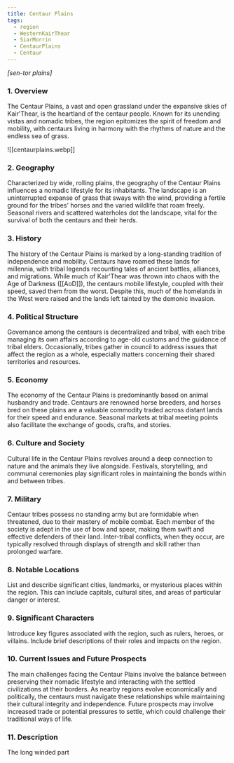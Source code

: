 ```yaml
---
title: Centaur Plains
tags:
  - region
  - WesternKairThear
  - SiarMorrin
  - CentaurPlains
  - Centaur
---
```

*[sen-tor plains]*
### 1. **Overview**

The Centaur Plains, a vast and open grassland under the expansive skies of Kair'Thear, is the heartland of the centaur people. Known for its unending vistas and nomadic tribes, the region epitomizes the spirit of freedom and mobility, with centaurs living in harmony with the rhythms of nature and the endless sea of grass.

![[centaurplains.webp]]

### 2. **Geography**

Characterized by wide, rolling plains, the geography of the Centaur Plains influences a nomadic lifestyle for its inhabitants. The landscape is an uninterrupted expanse of grass that sways with the wind, providing a fertile ground for the tribes' horses and the varied wildlife that roam freely. Seasonal rivers and scattered waterholes dot the landscape, vital for the survival of both the centaurs and their herds.

### 3. **History**

The history of the Centaur Plains is marked by a long-standing tradition of independence and mobility. Centaurs have roamed these lands for millennia, with tribal legends recounting tales of ancient battles, alliances, and migrations. While much of Kair'Thear was thrown into chaos with the Age of Darkness ([[AoD]]), the centaurs mobile lifestyle, coupled with their speed, saved them from the worst. Despite this, much of the homelands in the West were raised and the lands left tainted by the demonic invasion. 

### 4. **Political Structure**

Governance among the centaurs is decentralized and tribal, with each tribe managing its own affairs according to age-old customs and the guidance of tribal elders. Occasionally, tribes gather in council to address issues that affect the region as a whole, especially matters concerning their shared territories and resources.

### 5. **Economy**

The economy of the Centaur Plains is predominantly based on animal husbandry and trade. Centaurs are renowned horse breeders, and horses bred on these plains are a valuable commodity traded across distant lands for their speed and endurance. Seasonal markets at tribal meeting points also facilitate the exchange of goods, crafts, and stories.

### 6. **Culture and Society**

Cultural life in the Centaur Plains revolves around a deep connection to nature and the animals they live alongside. Festivals, storytelling, and communal ceremonies play significant roles in maintaining the bonds within and between tribes.

### 7. **Military**

Centaur tribes possess no standing army but are formidable when threatened, due to their mastery of mobile combat. Each member of the society is adept in the use of bow and spear, making them swift and effective defenders of their land. Inter-tribal conflicts, when they occur, are typically resolved through displays of strength and skill rather than prolonged warfare.

### 8. **Notable Locations**

List and describe significant cities, landmarks, or mysterious places within the region. This can include capitals, cultural sites, and areas of particular danger or interest.

### 9. **Significant Characters**

Introduce key figures associated with the region, such as rulers, heroes, or villains. Include brief descriptions of their roles and impacts on the region.

### 10. **Current Issues and Future Prospects**

The main challenges facing the Centaur Plains involve the balance between preserving their nomadic lifestyle and interacting with the settled civilizations at their borders. As nearby regions evolve economically and politically, the centaurs must navigate these relationships while maintaining their cultural integrity and independence. Future prospects may involve increased trade or potential pressures to settle, which could challenge their traditional ways of life.

### 11. **Description**

The long winded part
